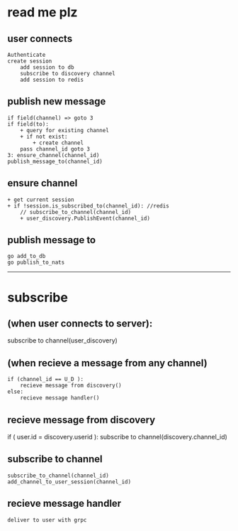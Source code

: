 # read me plz

## user connects

    Authenticate
    create session
        add session to db
        subscribe to discovery channel
        add session to redis

## publish new message

    if field(channel) => goto 3
    if field(to):
        + query for existing channel
        + if not exist:
            + create channel
        pass channel_id goto 3
    3: ensure_channel(channel_id)
    publish_message_to(channel_id)

## ensure channel

    + get current session
    + if !session.is_subscribed_to(channel_id): //redis
        // subscribe_to_channel(channel_id)
        + user_discovery.PublishEvent(channel_id)

## publish message to

    go add_to_db
    go publish_to_nats

--------------------------------------

# subscribe
## (when user connects to server):

   subscribe to channel(user_discovery)


## (when recieve a message from any channel)
    if (channel_id == U_D ):
        recieve message from discovery()
    else:
        recieve message handler()


## recieve message from discovery

   if ( user.id = discovery.userid ):
       subscribe to channel(discovery.channel_id)


## subscribe to channel

    subscribe_to_channel(channel_id)
    add_channel_to_user_session(channel_id)

## recieve message handler

    deliver to user with grpc
